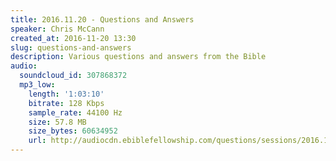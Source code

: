 ```yaml
---
title: 2016.11.20 - Questions and Answers
speaker: Chris McCann
created_at: 2016-11-20 13:30
slug: questions-and-answers
description: Various questions and answers from the Bible
audio:
  soundcloud_id: 307868372
  mp3_low:
    length: '1:03:10'
    bitrate: 128 Kbps
    sample_rate: 44100 Hz
    size: 57.8 MB
    size_bytes: 60634952
    url: http://audiocdn.ebiblefellowship.com/questions/sessions/2016.11.20_McCann_-_Questions_and_Answers.mp3
---
```

